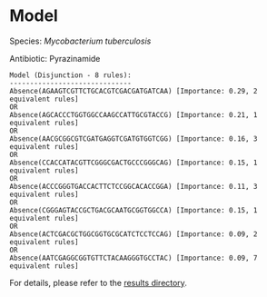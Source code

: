 
# Model

Species: *Mycobacterium tuberculosis*

Antibiotic: Pyrazinamide

```
Model (Disjunction - 8 rules):
------------------------------
Absence(AGAAGTCGTTCTGCACGTCGACGATGATCAA) [Importance: 0.29, 2 equivalent rules]
OR
Absence(AGCACCCTGGTGGCCAAGCCATTGCGTACCG) [Importance: 0.21, 1 equivalent rules]
OR
Absence(AACGCGGCGTCGATGAGGTCGATGTGGTCGG) [Importance: 0.16, 3 equivalent rules]
OR
Absence(CCACCATACGTTCGGGCGACTGCCCGGGCAG) [Importance: 0.15, 1 equivalent rules]
OR
Absence(ACCCGGGTGACCACTTCTCCGGCACACCGGA) [Importance: 0.11, 3 equivalent rules]
OR
Absence(CGGGAGTACCGCTGACGCAATGCGGTGGCCA) [Importance: 0.15, 1 equivalent rules]
OR
Absence(ACTCGACGCTGGCGGTGCGCATCTCCTCCAG) [Importance: 0.09, 2 equivalent rules]
OR
Absence(AATCGAGGCGGTGTTCTACAAGGGTGCCTAC) [Importance: 0.09, 7 equivalent rules]

```

For details, please refer to the [results directory](../../../../../results/scm_b/mycobacterium%20tuberculosis/pyrazinamide/repeat_2/).

